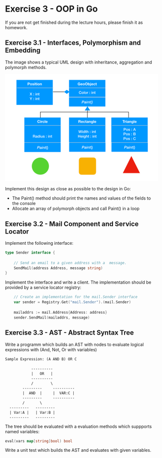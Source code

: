 # Exercise 3 - OOP in Go

If you are not get finished during the lecture hours, please finish it as homework.

## Exercise 3.1 - Interfaces, Polymorphism and Embedding

The image shows a typical UML design with inheritance, aggregation and polymorph methods.

![oo](../img/03-exercise.png "A typical OO design")

Implement this design as close as possible to the design in Go:
- The Paint() method should print the names and values of the fields to the console
- Allocate an array of polymorph objects and call Paint() in a loop 

## Exercise 3.2 - Mail Component and Service Locator
Implement the following interface:
```go
type Sender interface {

	// Send an email to a given address with a  message.
	SendMail(address Address, message string)
}
```
Implement the interface and write a client. The implementation should be provided by
a service locator registry:

```go
    // Create an implementation for the mail.Sender interface
	var sender = Registry.Get("mail.Sender").(mail.Sender)

	mailaddrs := mail.Address{Address: address}
	sender.SendMail(mailaddrs, message)
```

## Exercise 3.3 - AST - Abstract Syntax Tree
Write a programm which builds an AST with nodes to evaluate logical expressions with (And, Not, Or with variables)

```
Sample Expression: (A AND B) OR C

            ----------
            |   OR   |
            ----------
            /        \
        ---------     ----------
        |  AND  |     |  VAR:C |
        ---------     ----------
        /       \
  ---------   --------- 
  | Var:A |   | Var:B |
  ---------   ---------
```

The tree should be evaluated with a evaluation methods which suppports named variables:

```go
eval(vars map[string]bool) bool
```

Write a unit test which builds the AST and evaluates with given variables.
